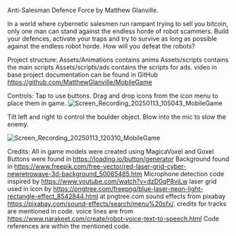 Anti-Salesman Defence Force by Matthew Glanville. 

In a world where cybernetic salesmen run rampant trying to sell you bitcoin, only one man can stand against the endless horde of robot scammers. Build your defences, activate your traps and try to survive as long as possible against the endless robot horde. How will you defeat the robots?

Project structure: 
Assets/Animations contains anims
Assets/scripts contains the main scripts
Assets/scripts/ads contains the scripts for ads.
video in base project
documentation can be found in GitHub https://github.com/MatthewGlanville/MobileGame

Controls: 
Tap to use buttons. 
Drag and drop icons from the icon menu to place them in game.
![Screen_Recording_20250113_105043_MobileGame](https://github.com/user-attachments/assets/653d16ec-5f40-450a-94c6-150452d24d3c)

Tilt left and right to control the boulder object.
Blow into the mic to slow the enemy. 

![Screen_Recording_20250113_120310_MobileGame](https://github.com/user-attachments/assets/fe53083b-c9be-4b87-aa44-65efef2967cb)


Credits: 
All in game models were created using MagicaVoxel and Goxel
Buttons were found in https://loading.io/button/generator
Background found in https://www.freepik.com/free-vector/red-laser-grid-cyber-newretrowave-3d-background_50065485.htm
Microphone detection code inspired by https://www.youtube.com/watch?v=dzD0qP8viLw 
laser grid used in icon by https://pngtree.com/freepng/blue-laser-neon-light-rectangle-effect_8542844.html at pngtree.com
sound effects from pixabay https://pixabay.com/sound-effects/search/menu%20sfx/. credits for tracks are mentioned in code.
voice lines are from https://www.narakeet.com/create/robot-voice-text-to-speech.html
Code references are within the mentioned code.
